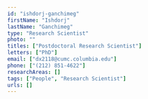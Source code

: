 ```yaml
---
id: "ishdorj-ganchimeg"
firstName: "Ishdorj"
lastName: "Ganchimeg"
type: "Research Scientist"
photo: ""
titles: ["Postdoctoral Research Scientist"]
letters: ["PhD"]
email: ["dx2118@cumc.columbia.edu"]
phone: ["(212) 851-4622"]
researchAreas: []
tags: ["People", "Research Scientist"]
urls: []
---
```

